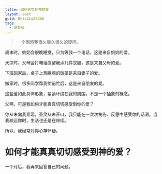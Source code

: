 ```yaml
---
title: 如何感受到神的爱
layout: post
guid: Bktc2LuZ22A6
tags:
  - 基督徒
---
```


> 一个困惑我很久很久很久的疑问。

周末时，奶奶会很晚睡觉，只为等我一个电话，这是来自奶奶的爱。

天凉时，父母会打电话提醒我添几件衣服，这是来自父母的爱。

下班回家后，桌子上热腾腾的饭菜是来自妻子的爱。

搬家时，很多同学帮我忙前忙后，这是来自朋友的爱。

这些爱如此具体形象，紧紧环绕在我的周围，不是一个抽象的概念。


父啊，可是我如何才能真真切切感受到你的爱？

你从未向我显现，圣灵从未开口，我只能在一次次祷告、反思中感受你的话语。当我疏远你时，生活也还是在继续。

所以，我经常对你心存怀疑。

# 如何才能真真切切感受到神的爱？

一个月后，我再来回答自己的问题。
